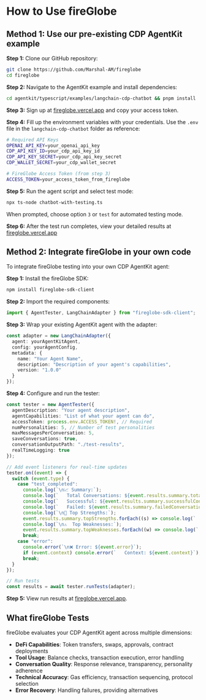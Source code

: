 # How to Use fireGlobe

## Method 1: Use our pre-existing CDP AgentKit example

**Step 1:** Clone our GitHub repository:
```bash
git clone https://github.com/Marshal-AM/fireglobe
cd fireglobe
```

**Step 2:** Navigate to the AgentKit example and install dependencies:
```bash
cd agentkit/typescript/examples/langchain-cdp-chatbot && pnpm install
```

**Step 3:** Sign up at [fireglobe.vercel.app](https://fireglobe.vercel.app) and copy your access token.

**Step 4:** Fill up the environment variables with your credentials. Use the `.env` file in the `langchain-cdp-chatbot` folder as reference:

```bash
# Required API Keys
OPENAI_API_KEY=your_openai_api_key
CDP_API_KEY_ID=your_cdp_api_key_id
CDP_API_KEY_SECRET=your_cdp_api_key_secret
CDP_WALLET_SECRET=your_cdp_wallet_secret

# FireGlobe Access Token (from step 3)
ACCESS_TOKEN=your_access_token_from_fireglobe
```

**Step 5:** Run the agent script and select test mode:
```bash
npx ts-node chatbot-with-testing.ts
```
When prompted, choose option `3` or `test` for automated testing mode.

**Step 6:** After the test run completes, view your detailed results at [fireglobe.vercel.app](https://fireglobe.vercel.app)

## Method 2: Integrate fireGlobe in your own code

To integrate fireGlobe testing into your own CDP AgentKit agent:

**Step 1:** Install the fireGlobe SDK:
```bash
npm install fireglobe-sdk-client
```

**Step 2:** Import the required components:
```typescript
import { AgentTester, LangChainAdapter } from "fireglobe-sdk-client";
```

**Step 3:** Wrap your existing AgentKit agent with the adapter:
```typescript
const adapter = new LangChainAdapter({
  agent: yourAgentKitAgent,
  config: yourAgentConfig,
  metadata: {
    name: "Your Agent Name",
    description: "Description of your agent's capabilities",
    version: "1.0.0"
  }
});
```

**Step 4:** Configure and run the tester:
```typescript
const tester = new AgentTester({
  agentDescription: "Your agent description",
  agentCapabilities: "List of what your agent can do",
  accessToken: process.env.ACCESS_TOKEN!, // Required
  numPersonalities: 5, // Number of test personalities
  maxMessagesPerConversation: 5,
  saveConversations: true,
  conversationOutputPath: "./test-results",
  realTimeLogging: true
});

// Add event listeners for real-time updates
tester.on((event) => {
  switch (event.type) {
    case "test_completed":
      console.log(`\n📈 Summary:`);
      console.log(`   Total Conversations: ${event.results.summary.totalConversations}`);
      console.log(`   Successful: ${event.results.summary.successfulConversations}`);
      console.log(`   Failed: ${event.results.summary.failedConversations}`);
      console.log(`\n💪 Top Strengths:`);
      event.results.summary.topStrengths.forEach((s) => console.log(`   - ${s}`));
      console.log(`\n⚠️  Top Weaknesses:`);
      event.results.summary.topWeaknesses.forEach((w) => console.log(`   - ${w}`));
      break;
    case "error":
      console.error(`\n❌ Error: ${event.error}`);
      if (event.context) console.error(`   Context: ${event.context}`);
      break;
  }
});

// Run tests
const results = await tester.runTests(adapter);
```

**Step 5:** View run results at [fireglobe.vercel.app](https://fireglobe.vercel.app).

## What fireGlobe Tests

fireGlobe evaluates your CDP AgentKit agent across multiple dimensions:

- **DeFi Capabilities**: Token transfers, swaps, approvals, contract deployments
- **Tool Usage**: Balance checks, transaction execution, error handling
- **Conversation Quality**: Response relevance, transparency, personality adherence
- **Technical Accuracy**: Gas efficiency, transaction sequencing, protocol selection
- **Error Recovery**: Handling failures, providing alternatives

